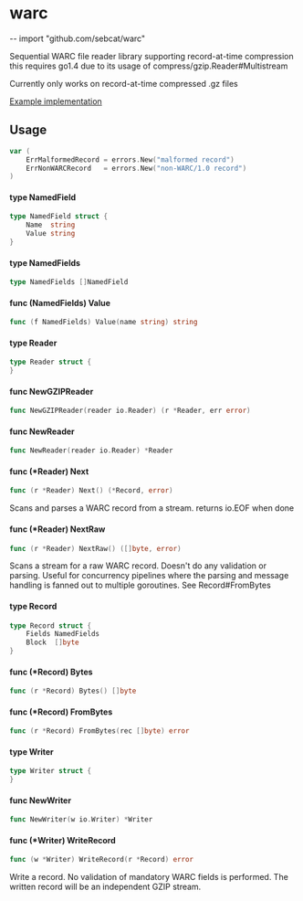 # warc
--
    import "github.com/sebcat/warc"

Sequential WARC file reader library supporting record-at-time compression this
requires go1.4 due to its usage of compress/gzip.Reader#Multistream

Currently only works on record-at-time compressed .gz files

[Example implementation](https://github.com/sebcat/warc-urls)

## Usage

```go
var (
	ErrMalformedRecord = errors.New("malformed record")
	ErrNonWARCRecord   = errors.New("non-WARC/1.0 record")
)
```

#### type NamedField

```go
type NamedField struct {
	Name  string
	Value string
}
```


#### type NamedFields

```go
type NamedFields []NamedField
```


#### func (NamedFields) Value

```go
func (f NamedFields) Value(name string) string
```

#### type Reader

```go
type Reader struct {
}
```


#### func  NewGZIPReader

```go
func NewGZIPReader(reader io.Reader) (r *Reader, err error)
```

#### func  NewReader

```go
func NewReader(reader io.Reader) *Reader
```

#### func (*Reader) Next

```go
func (r *Reader) Next() (*Record, error)
```
Scans and parses a WARC record from a stream. returns io.EOF when done

#### func (*Reader) NextRaw

```go
func (r *Reader) NextRaw() ([]byte, error)
```
Scans a stream for a raw WARC record. Doesn't do any validation or parsing.
Useful for concurrency pipelines where the parsing and message handling is
fanned out to multiple goroutines. See Record#FromBytes

#### type Record

```go
type Record struct {
	Fields NamedFields
	Block  []byte
}
```


#### func (*Record) Bytes

```go
func (r *Record) Bytes() []byte
```

#### func (*Record) FromBytes

```go
func (r *Record) FromBytes(rec []byte) error
```

#### type Writer

```go
type Writer struct {
}
```


#### func  NewWriter

```go
func NewWriter(w io.Writer) *Writer
```

#### func (*Writer) WriteRecord

```go
func (w *Writer) WriteRecord(r *Record) error
```
Write a record. No validation of mandatory WARC fields is performed. The written
record will be an independent GZIP stream.

